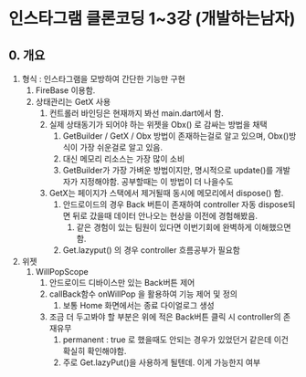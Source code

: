 # 인스타그램 클론코딩 1~3강 (개발하는남자)

## 0. 개요
1. 형식 : 인스타그램을 모방하여 간단한 기능만 구현
   1. FireBase 이용함.
   2. 상태관리는 GetX 사용
      1. 컨트롤러 바인딩은 현재까지 봐선 main.dart에서 함.
      2. 실제 상태동기가 되어야 하는 위젯을 Obx() 로 감싸는 방법을 채택
         1. GetBuilder / GetX / Obx 방법이 존재하는걸로 알고 있으며, Obx()방식이 가장 쉬운걸로 알고 있음.
         2. 대신 메모리 리소스는 가장 많이 소비
         3. GetBuilder가 가장 가벼운 방법이지만, 명시적으로 update()를 개발자가 지정해야함. 공부할때는 이 방법이 더 나을수도
      3. GetX는 페이지가 스택에서 제거될때 동시에 메모리에서 dispose() 함.
         1. 안드로이드의 경우 Back 버튼이 존재하여 controller 자동 dispose되면 뒤로 갔을때 데이터 안나오는 현상을 이전에 경험해봤음.
            1. 같은 경험이 있는 팀원이 있다면 이번기회에 완벽하게 이해했으면 함.
         2. Get.lazyput() 의 경우 controller 흐름공부가 필요함
2. 위젯
   1. WillPopScope
      1. 안드로이드 디바이스만 있는 Back버튼 제어
      2. callBack함수 onWillPop 을 활용하여 기능 제어 및 정의
         1. 보통 Home 화면에서는 종료 다이얼로그 생성
      3. 조금 더 두고봐야 할 부분은 위에 적은 Back버튼 클릭 시 controller의 존재유무
         1. permanent : true 로 했을때도 안되는 경우가 있었던거 같은데 이건 확실히 확인해야함.
         2. 주로 Get.lazyPut()을 사용하게 될텐데. 이게 가능한지 여부